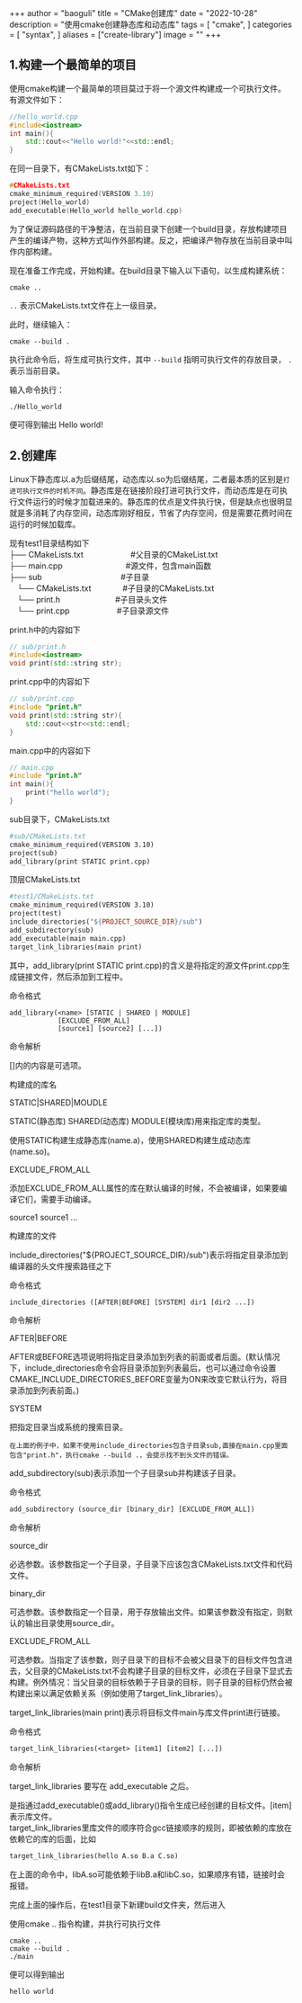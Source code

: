 +++
author = "baoguli"
title = "CMake创建库"
date = "2022-10-28"
description = "使用cmake创建静态库和动态库"
tags = [
    "cmake",
]
categories = [
    "syntax",
]
aliases = ["create-library"]
image = ""
+++  

## 1.构建一个最简单的项目

使用cmake构建一个最简单的项目莫过于将一个源文件构建成一个可执行文件。有源文件如下：

```C++
//hello_world.cpp
#include<iostream>
int main(){
    std::cout<<"Hello world!"<<std::endl;
}
```

在同一目录下，有CMakeLists.txt如下：

```C++
#CMakeLists.txt
cmake_minimum_required(VERSION 3.10)
project(Hello_world)
add_executable(Hello_world hello_world.cpp)
```

为了保证源码路径的干净整洁，在当前目录下创建一个build目录，存放构建项目产生的编译产物，这种方式叫作外部构建。反之，把编译产物存放在当前目录中叫作内部构建。  

现在准备工作完成，开始构建。在build目录下输入以下语句，以生成构建系统：

```
cmake ..
```

 `..` 表示CMakeLists.txt文件在上一级目录。  

 此时，继续输入：

 ```
 cmake --build .
 ```

 执行此命令后，将生成可执行文件，其中 `--build` 指明可执行文件的存放目录， `.` 表示当前目录。  

 输入命令执行：

 ```
 ./Hello_world
 ```

 便可得到输出 Hello world!  


## 2.创建库

Linux下静态库以.a为后缀结尾，动态库以.so为后缀结尾，二者最本质的区别是`打进可执行文件的时机不同`。静态库是在链接阶段打进可执行文件，而动态库是在可执行文件运行的时候才加载进来的。静态库的优点是文件执行快，但是缺点也很明显就是多消耗了内存空间，动态库刚好相反，节省了内存空间，但是需要花费时间在运行的时候加载库。

现有test1目录结构如下  
├── CMakeLists.txt　　　　　　#父目录的CMakeList.txt  
├── main.cpp　　　　　　　　#源文件，包含main函数  
├── sub　　　　　　　　　　#子目录    
 └── CMakeLists.txt　　　　#子目录的CMakeLists.txt  
 └── print.h　　　　　　　#子目录头文件  
 └── print.cpp　　　　　　#子目录源文件  

print.h中的内容如下  

```C++
// sub/print.h  
#include<iostream>  
void print(std::string str);  
```

print.cpp中的内容如下  

```C++
// sub/print.cpp  
#include "print.h"  
void print(std::string str){  
    std::cout<<str<<std::endl;  
}  
```

main.cpp中的内容如下   

```C++
// main.cpp  
#include "print.h"  
int main(){  
    print("hello world");  
}  
```

sub目录下，CMakeLists.txt  

```makefile
#sub/CMakeLists.txt
cmake_minimum_required(VERSION 3.10)  
project(sub)  
add_library(print STATIC print.cpp)  
```

顶层CMakeLists.txt 

```makefile
#test1/CMakeLists.txt  
cmake_minimum_required(VERSION 3.10)  
project(test)  
include_directories("${PROJECT_SOURCE_DIR}/sub")  
add_subdirectory(sub)  
add_executable(main main.cpp) 
target_link_libraries(main print)  
```

其中，add_library(print STATIC print.cpp)的含义是将指定的源文件print.cpp生成链接文件，然后添加到工程中。  

命令格式  

```
add_library(<name> [STATIC | SHARED | MODULE]  
            [EXCLUDE_FROM_ALL]  
            [source1] [source2] [...])    
```

命令解析  

[]内的内容是可选项。  

<name>  

构建成的库名  

STATIC|SHARED|MOUDLE

STATIC(静态库) SHARED(动态库) MODULE(模块库)用来指定库的类型。  

使用STATIC构建生成静态库(name.a)，使用SHARED构建生成动态库(name.so)。  

EXCLUDE_FROM_ALL  

添加EXCLUDE_FROM_ALL属性的库在默认编译的时候，不会被编译，如果要编译它们，需要手动编译。  

source1 source1 ...  

构建库的文件  

include_directories("${PROJECT_SOURCE_DIR}/sub")表示将指定目录添加到编译器的头文件搜索路径之下  

命令格式  

```makefile
include_directories ([AFTER|BEFORE] [SYSTEM] dir1 [dir2 ...])  
```

命令解析  

AFTER|BEFORE

AFTER或BEFORE选项说明将指定目录添加到列表的前面或者后面。(默认情况下，include_directories命令会将目录添加到列表最后，也可以通过命令设置CMAKE_INCLUDE_DIRECTORIES_BEFORE变量为ON来改变它默认行为，将目录添加到列表前面。)  

SYSTEM  

把指定目录当成系统的搜索目录。  

```
在上面的例子中，如果不使用include_directories包含子目录sub,直接在main.cpp里面包含"print.h"，执行cmake --build .，会提示找不到头文件的错误。  
```


add_subdirectory(sub)表示添加一个子目录sub并构建该子目录。  

命令格式  

```makefile
add_subdirectory (source_dir [binary_dir] [EXCLUDE_FROM_ALL])   
```

命令解析  

source_dir  

必选参数。该参数指定一个子目录，子目录下应该包含CMakeLists.txt文件和代码文件。  

binary_dir  

可选参数。该参数指定一个目录，用于存放输出文件。如果该参数没有指定，则默认的输出目录使用source_dir。  

EXCLUDE_FROM_ALL  

可选参数。当指定了该参数，则子目录下的目标不会被父目录下的目标文件包含进去，父目录的CMakeLists.txt不会构建子目录的目标文件，必须在子目录下显式去构建。例外情况：当父目录的目标依赖于子目录的目标，则子目录的目标仍然会被构建出来以满足依赖关系（例如使用了target_link_libraries）。  

target_link_libraries(main print)表示将目标文件main与库文件print进行链接。  

命令格式  

```makefile
target_link_libraries(<target> [item1] [item2] [...])   
```

命令解析  

target_link_libraries 要写在 add_executable 之后。   

<target>是指通过add_executable()或add_library()指令生成已经创建的目标文件。[item]表示库文件。  
target_link_libraries里库文件的顺序符合gcc链接顺序的规则，即被依赖的库放在依赖它的库的后面，比如  

```makefile
target_link_libraries(hello A.so B.a C.so)  
```

在上面的命令中，libA.so可能依赖于libB.a和libC.so，如果顺序有错，链接时会报错。


完成上面的操作后，在test1目录下新建build文件夹，然后进入  

使用cmake .. 指令构建，并执行可执行文件  

```
cmake ..
cmake --build .
./main  
```

便可以得到输出  

```
hello world
```
